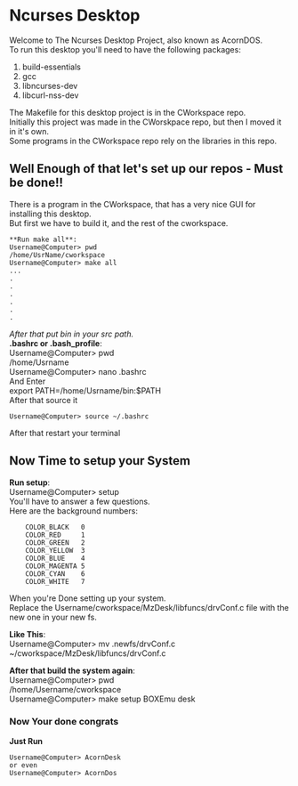 # Ncurses Desktop
Welcome to The Ncurses Desktop Project, also known as AcornDOS.    
To run this desktop you'll need to have the following packages:    

1. build-essentials
2. gcc
3. libncurses-dev
4. libcurl-nss-dev

The Makefile for this desktop project is in the CWorkspace repo.   
Initially this project was made in the CWorskpace repo, but then I moved it in it's own.    
Some programs in the CWorkspace repo rely on the libraries in this repo.    

## Well Enough of that let's set up our repos - Must be done!!
There is a program in the CWorkspace, that has a very nice GUI for installing this desktop.    
But first we have to build it, and the rest of the cworkspace.    

	**Run make all**:    
	Username@Computer> pwd    
	/home/UsrName/cworkspace    
	Username@Computer> make all    
	...    
	.    
	.
	.
	.
	.
	.    


_After that put bin in your src path._    
**.bashrc or .bash_profile**:    
	Username@Computer> pwd    
	/home/Usrname    
	Username@Computer> nano .bashrc    
And Enter    
	export PATH=/home/Usrname/bin:$PATH    
After that source it    
    
	Username@Computer> source ~/.bashrc   

After that restart your terminal    

## Now Time to setup your System
**Run setup**:    
	Username@Computer> setup    
You'll have to answer a few questions.   
Here are the background numbers:    

        COLOR_BLACK   0    
        COLOR_RED     1    
        COLOR_GREEN   2    
        COLOR_YELLOW  3    
        COLOR_BLUE    4    
        COLOR_MAGENTA 5    
        COLOR_CYAN    6    
        COLOR_WHITE   7    
When you're Done setting up your system.    
Replace the Username/cworkspace/MzDesk/libfuncs/drvConf.c file with the new one in your new fs.

**Like This**:    
	Username@Computer> mv .newfs/drvConf.c ~/cworkspace/MzDesk/libfuncs/drvConf.c    

**After that build the system again**:    
	Username@Computer> pwd    
	/home/Username/cworkspace    
	Username@Computer> make setup BOXEmu desk   
### Now Your done congrats
**Just Run**

	Username@Computer> AcornDesk    
	or even    
	Username@Computer> AcornDos    
	
